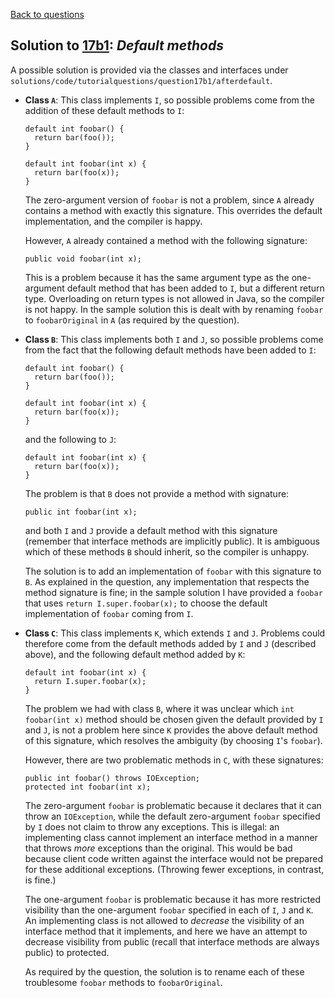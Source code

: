 [Back to questions](../README.md)

## Solution to [17b1](../questions/17b1.md): *Default methods*

A possible solution is provided via the classes and interfaces under `solutions/code/tutorialquestions/question17b1/afterdefault`.

* **Class `A`**: This class implements `I`, so possible problems come from the addition of these default methods to `I`:

    ```
    default int foobar() {
      return bar(foo());
    }

    default int foobar(int x) {
      return bar(foo(x));
    }
    ```

    The zero-argument version of `foobar` is not a problem, since `A` already contains a method with exactly this signature.  This overrides the default implementation, and the compiler is happy.

    However, `A` already contained a method with the following signature:

    ```public void foobar(int x);```

    This is a problem because it has the same argument type as the one-argument default method that has been added to `I`, but a different return type.  Overloading on return types is not allowed in Java, so the compiler is not happy.  In the sample solution this is dealt with by renaming `foobar` to `foobarOriginal` in `A` (as required by the question).

* **Class `B`**: This class implements both `I` and `J`, so possible problems come from the fact that the following default methods have been added to `I`:

    ```
    default int foobar() {
      return bar(foo());
    }

    default int foobar(int x) {
      return bar(foo(x));
    }
    ```

    and the following to `J`:

    ```
    default int foobar(int x) {
      return bar(foo(x));
    }
    ```

    The problem is that `B` does not provide a method with signature:

    ```public int foobar(int x);```

    and both `I` and `J` provide a default method with this signature (remember that interface methods are implicitly public).  It is ambiguous which of these methods `B` should inherit, so the compiler is unhappy.

    The solution is to add an implementation of `foobar` with this signature to `B`.  As explained in the question, any implementation that respects the method signature is fine; in the sample solution I have provided a `foobar` that uses `return I.super.foobar(x);` to choose the default implementation of `foobar` coming from `I`.

* **Class `C`**: This class implements `K`, which extends `I` and `J`.  Problems could therefore come from the default methods added by `I` and `J` (described above), and the following default method added by `K`:

    ```
    default int foobar(int x) {
      return I.super.foobar(x);
    }
    ```

    The problem we had with class `B`, where it was unclear which `int foobar(int x)` method should be chosen given the default provided by `I` and `J`, is not a problem here since `K` provides the above default method of this signature, which resolves the ambiguity (by choosing `I`'s `foobar`).

    However, there are two problematic methods in `C`, with these signatures:

    ```
    public int foobar() throws IOException;
    protected int foobar(int x);
    ```

    The zero-argument `foobar` is problematic because it declares that it can throw an `IOException`, while the default zero-argument `foobar` specified by `I` does not claim to throw any exceptions.  This is illegal: an implementing class cannot implement an interface method in a manner that throws *more* exceptions than the original.  This would be bad because client code written against the interface would not be prepared for these additional exceptions.  (Throwing fewer exceptions, in contrast, is fine.)

    The one-argument `foobar` is problematic because it has more restricted visibility than the one-argument `foobar` specified in each of `I`, `J` and `K`.  An implementing class is not allowed to *decrease* the visibility of an interface method that it implements, and here we have an attempt to decrease visibility from public (recall that interface methods are always public) to protected.

    As required by the question, the solution is to rename each of these troublesome `foobar` methods to `foobarOriginal`.
    